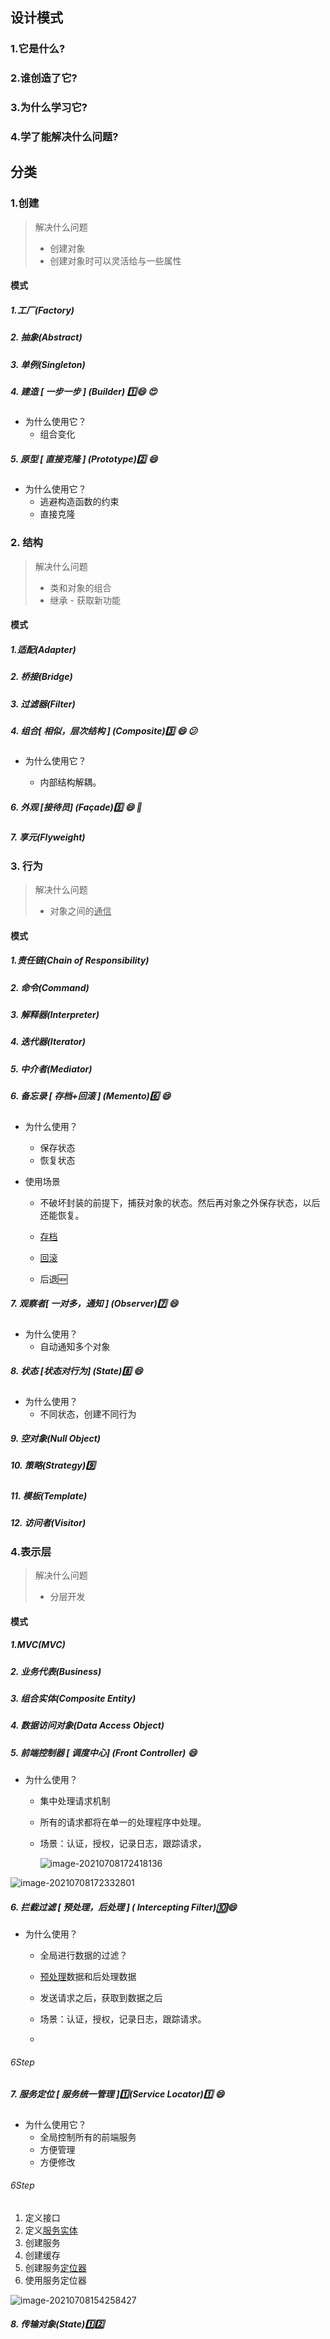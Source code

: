 ## 设计模式


### 1.它是什么?
### 2.谁创造了它?
### 3.为什么学习它?
### 4.学了能解决什么问题?



## 分类

### 1.创建
>解决什么问题
>- 创建对象
>- 创建对象时可以灵活给与一些属性

#### 模式

##### 1.工厂(Factory)
##### 2. 抽象(Abstract)
##### 3. 单例(Singleton)
##### 4. 建造 [ 一步一步 ] (Builder) :one::smile: :heart_eyes:

- 为什么使用它？
  - 组合变化

##### 5. 原型 [ 直接克隆 ] (Prototype):two: :smile:

- 为什么使用它？
  - 逃避构造函数的约束
  - 直接克隆

### 2. 结构

>解决什么问题
>- 类和对象的组合
>- 继承 - 获取新功能

#### 模式

##### 1.适配(Adapter)
##### 2. 桥接(Bridge)
##### 3. 过滤器(Filter)
##### 4. 组合[ 相似，层次结构 ]  (Composite):three: :smile: :confused:

- 为什么使用它？

  - 内部结构解耦。

    

##### 6. 外观 [接待员] (Façade):five: :smile:  :two_women_holding_hands:
##### 7. 享元(Flyweight)

### 3. 行为
>解决什么问题
>
>- 对象之间的<u>通信</u>

#### 模式

##### 1.责任链(Chain of Responsibility)
##### 2. 命令(Command)
##### 3. 解释器(Interpreter)
##### 4. 迭代器(Iterator)
##### 5. 中介者(Mediator)
##### 6. 备忘录 [ 存档+回滚 ]  (Memento):six: :smile:

- 为什么使用？
  - 保存状态
  - 恢复状态

- 使用场景

  - 不破坏封装的前提下，捕获对象的状态。然后再对象之外保存状态，以后还能恢复。

  - <u>存档</u>

  - <u>回滚</u>

  - 后退:new:

    

##### 7. 观察者[ 一对多，通知 ] (Observer):seven:  :smile:

- 为什么使用？
  - 自动通知多个对象

##### 8. 状态 [状态对行为] (State):eight: :smile:

- 为什么使用？
  - 不同状态，创建不同行为

  

##### 9. 空对象(Null Object)
##### 10. 策略(Strategy):nine:
##### 11.  模板(Template)
##### 12. 访问者(Visitor)


### 4.表示层
>解决什么问题
>
>- 分层开发


#### 模式

##### 1.MVC(MVC)
##### 2. 业务代表(Business)
##### 3. 组合实体(Composite Entity)
##### 4. 数据访问对象(Data Access Object)
##### 5. 前端控制器 [ 调度中心] (Front Controller) :smile:

- 为什么使用？
  - 集中处理请求机制

  - 所有的请求都将在单一的处理程序中处理。

  - 场景：认证，授权，记录日志，跟踪请求，

    

    ![image-20210708172418136](D:\Users\jiehong.wang\AppData\Roaming\Typora\typora-user-images\image-20210708172418136.png)


![image-20210708172332801](D:\Users\jiehong.wang\AppData\Roaming\Typora\typora-user-images\image-20210708172332801.png)

##### 6. 拦截过滤  [ 预处理，后处理 ] (  Intercepting Filter):keycap_ten::smile:

- 为什么使用？

  - 全局进行数据的过滤？

  - <u>预处理</u>数据和后处理数据

  - 发送请求之后，获取到数据之后

  - 场景：认证，授权，记录日志，跟踪请求。

    
    
  - 
  
    

###### 6Step























##### 7. 服务定位 [ 服务统一管理 ]:one: ​(Service Locator):one: :smile:

- 为什么使用它？
  - 全局控制所有的前端服务
  - 方便管理
  - 方便修改

###### 6Step

1. 定义接口
2. 定义<u>服务实体</u>
3. 创建服务
4. 创建缓存
5. 创建服务<u>定位器</u>
6. 使用服务定位器

![image-20210708154258427](D:\Users\jiehong.wang\AppData\Roaming\Typora\typora-user-images\image-20210708154258427.png)





##### 8. 传输对象(State):one::two:

